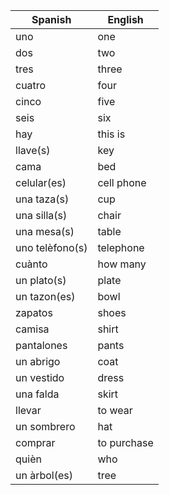 | Spanish         | English     |
| --------------- | ----------- |
| uno             | one         |       
| dos             | two         |
| tres            | three       |
| cuatro          | four        |
| cinco           | five        |
| seis            | six         |
| hay             | this is     |
| llave(s)        | key         |
| cama            | bed         |
| celular(es)     | cell phone  |
| una taza(s)     | cup         |
| una silla(s)    | chair       |
| una mesa(s)     | table       |
| uno telèfono(s) | telephone   |
| cuànto          | how many    |
| un plato(s)     | plate       |
| un tazon(es)    | bowl        |
| zapatos         | shoes       |
| camisa          | shirt       |
| pantalones      | pants       |
| un abrigo       | coat        |
| un vestido      | dress       |
| una falda       | skirt       |
| llevar          | to wear     |
| un sombrero     | hat         |
| comprar         | to purchase |
| quièn           | who         |
| un àrbol(es)    | tree        |